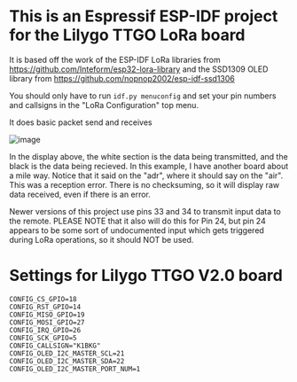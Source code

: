 # This is an Espressif ESP-IDF project for the Lilygo TTGO LoRa board

It is based off the work of the ESP-IDF LoRa libraries from https://github.com/Inteform/esp32-lora-library and the SSD1309 OLED library from https://github.com/nopnop2002/esp-idf-ssd1306

You should only have to run `idf.py menuconfig` and set your pin numbers and callsigns in the "LoRa Configuration" top menu.

It does basic packet send and receives

![image](https://user-images.githubusercontent.com/473399/152606080-4939fc39-d760-4324-9357-24fb104d1400.png)

In the display above, the white section is the data being transmitted, and the black is the data being recieved. In this example, I have another board about a mile way. Notice that it said on the "adr", where it should say on the "air". This was a reception error. There is no checksuming, so it will display raw data received, even if there is an error.

Newer versions of this project use pins 33 and 34 to transmit input data to the remote. PLEASE NOTE that it also will do this for Pin 24, but pin 24 appears to be some sort of undocumented input which gets triggered during LoRa operations, so it should NOT be used.
# Settings for Lilygo TTGO V2.0 board

```
CONFIG_CS_GPIO=18
CONFIG_RST_GPIO=14
CONFIG_MISO_GPIO=19
CONFIG_MOSI_GPIO=27
CONFIG_IRQ_GPIO=26
CONFIG_SCK_GPIO=5
CONFIG_CALLSIGN="K1BKG"
CONFIG_OLED_I2C_MASTER_SCL=21
CONFIG_OLED_I2C_MASTER_SDA=22
CONFIG_OLED_I2C_MASTER_PORT_NUM=1
```
